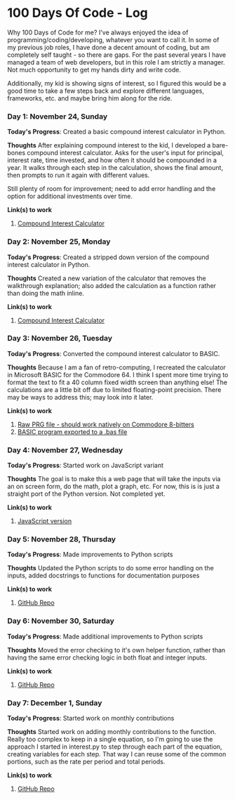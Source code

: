# 100 Days Of Code - Log

Why 100 Days of Code for me?
I've always enjoyed the idea of programming/coding/developing, whatever you want to call it. In some of my previous job roles, I have done a decent amount of coding, but am completely self taught - so there are gaps. For the past several years I have managed a team of web developers, but in this role I am strictly a manager. Not much opportunity to get my hands dirty and write code.  

Additionally, my kid is showing signs of interest, so I figured this would be a good time to take a few steps back and explore different languages, frameworks, etc. and maybe bring him along for the ride. 

### Day 1: November 24, Sunday

**Today's Progress**: Created a basic compound interest calculator in Python.

**Thoughts** After explaining compound interest to the kid, I developed a bare-bones compound interest calculator. Asks for the user's input for principal, interest rate, time invested, and how often it should be compounded in a year. It walks through each step in the calculation, shows the final amount, then prompts to run it again with different values. 

Still plenty of room for improvement; need to add error handling and the option for additional investments over time. 

**Link(s) to work**
1. [Compound Interest Calculator](https://github.com/lanedenson/compound-interest-calculator/blob/main/interest.py)

### Day 2: November 25, Monday

**Today's Progress**: Created a stripped down version of the compound interest calculator in Python.

**Thoughts** Created a new variation of the calculator that removes the walkthrough explanation; also added the calculation as a function rather than doing the math inline.

**Link(s) to work**
1. [Compound Interest Calculator](https://github.com/lanedenson/compound-interest-calculator/blob/main/interest-less-detail.py)

### Day 3: November 26, Tuesday

**Today's Progress**: Converted the compound interest calculator to BASIC. 

**Thoughts** Because I am a fan of retro-computing, I recreated the calculator in Microsoft BASIC for the Commodore 64. I think I spent more time trying to format the text to fit a 40 column fixed width screen than anything else! The calculations are a little bit off due to limited floating-point precision. There may be ways to address this; may look into it later.  

**Link(s) to work**
1. [Raw PRG file - should work natively on Commodore 8-bitters](https://github.com/lanedenson/compound-interest-calculator/blob/main/compoundinterest.prg)
2. [BASIC program exported to a .bas file](https://github.com/lanedenson/compound-interest-calculator/blob/main/compound-interest.bas)

### Day 4: November 27, Wednesday

**Today's Progress**: Started work on JavaScript variant

**Thoughts** The goal is to make this a web page that will take the inputs via an on screen form, do the math, plot a graph, etc. For now, this is is just a straight port of the Python version. Not completed yet.

**Link(s) to work**
1. [JavaScript version](https://github.com/lanedenson/compound-interest-calculator/blob/main/interest-less-detail.js)

### Day 5: November 28, Thursday

**Today's Progress**: Made improvements to Python scripts

**Thoughts** Updated the Python scripts to do some error handling on the inputs, added docstrings to functions for documentation purposes

**Link(s) to work**
1. [GitHub Repo](https://github.com/lanedenson/compound-interest-calculator)

### Day 6: November 30, Saturday

**Today's Progress**: Made additional improvements to Python scripts

**Thoughts** Moved the error checking to it's own helper function, rather than having the same error checking logic in both float and integer inputs.

**Link(s) to work**
1. [GitHub Repo](https://github.com/lanedenson/compound-interest-calculator)

### Day 7: December 1, Sunday

**Today's Progress**: Started work on monthly contributions

**Thoughts** Started work on adding monthly contributions to the function. Really too complex to keep in a single equation, so I'm going to use the approach I started in interest.py to step through each part of the equation, creating variables for each step. That way I can reuse some of the common portions, such as the rate per period and total periods.

**Link(s) to work**
1. [GitHub Repo](https://github.com/lanedenson/compound-interest-calculator)

